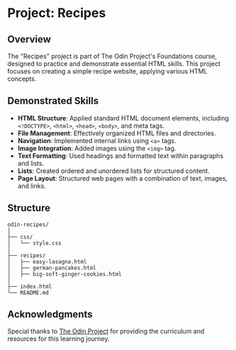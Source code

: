 # Project: Recipes

## Overview

The "Recipes" project is part of The Odin Project's Foundations course, designed to practice and demonstrate essential HTML skills. This project focuses on creating a simple recipe website, applying various HTML concepts.

## Demonstrated Skills

- **HTML Structure**: Applied standard HTML document elements, including `<!DOCTYPE>`, `<html>`, `<head>`, `<body>`, and meta tags.
- **File Management**: Effectively organized HTML files and directories.
- **Navigation**: Implemented internal links using `<a>` tags.
- **Image Integration**: Added images using the `<img>` tag.
- **Text Formatting**: Used headings and formatted text within paragraphs and lists.
- **Lists**: Created ordered and unordered lists for structured content.
- **Page Layout**: Structured web pages with a combination of text, images, and links.

## Structure

```plaintext
odin-recipes/
│
├── css/
│   └── style.css
│
├── recipes/
│   ├── easy-lasagna.html
│   ├── german-pancakes.html
│   ├── big-soft-ginger-cookies.html
│
├── index.html
└── README.md
```

## Acknowledgments

Special thanks to [The Odin Project](https://www.theodinproject.com) for providing the curriculum and resources for this learning journey.